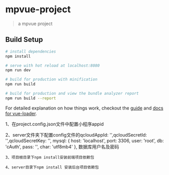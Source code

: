 # mpvue-project

> a mpvue project

## Build Setup

``` bash
# install dependencies
npm install

# serve with hot reload at localhost:8080
npm run dev

# build for production with minification
npm run build

# build for production and view the bundle analyzer report
npm run build --report
```

For detailed explanation on how things work, checkout the [guide](http://vuejs-templates.github.io/webpack/) and [docs for vue-loader](http://vuejs.github.io/vue-loader).

1、在project.config.json文件中配置小程序appid

2、server文件夹下配置config文件的qcloudAppId: '',qcloudSecretId: '',qcloudSecretKey: '',
  mysql: {
        host: 'localhost',
        port: 3306,
        user: 'root',
        db: 'cAuth',
        pass: '',
        char: 'utf8mb4'
    },
    数据库用户名及密码

    3、项目根目录下npm install安装前端项目依赖包

    4、server目录下npm install 安装后台项目依赖包




